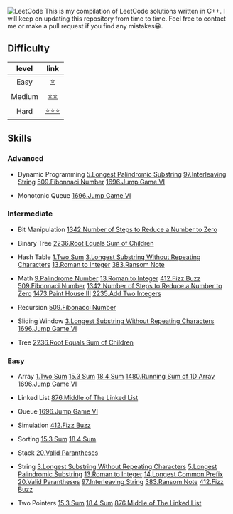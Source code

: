 ![LeetCode](https://cdn-images-1.medium.com/fit/t/1600/480/1*M91sQU9KEV1qqjExEliLUQ.jpeg "Leetcode")
This is my compilation of LeetCode solutions written in C++.
I will keep on updating this repository from time to time.
Feel free to contact me or make a pull request if you find any mistakes😀.

## Difficulty
|level | link|
|:---:|:----:|
|Easy|[⭐️][easy_link]| 
|Medium|[⭐️⭐️][medium_link]|
|Hard|[⭐️⭐️⭐️][hard_link]|


[easy_link]:https://github.com/Ryanshyu/LeetCode/blob/main/1.Easy
[medium_link]:https://github.com/Ryanshyu/LeetCode/blob/main/2.Medium
[hard_link]:https://github.com/Ryanshyu/LeetCode/blob/main/3.Hard

## Skills

### Advanced

* Dynamic Programming
[5.Longest Palindromic Substring][5] [97.Interleaving String][97] [509.Fibonnaci Number][509] [1696.Jump Game VI][1696]

* Monotonic Queue
[1696.Jump Game VI][1696]

### Intermediate

* Bit Manipulation
[1342.Number of Steps to Reduce a Number to Zero][1342]

* Binary Tree
[2236.Root Equals Sum of Children][2236]

* Hash Table
[1.Two Sum][1] [3.Longest Substring Without Repeating Characters][3] [13.Roman to Integer][13] [383.Ransom Note][383]

* Math
[9.Palindrome Number][9] [13.Roman to Integer][13] [412.Fizz Buzz][412] [509.Fibonnaci Number][509] [1342.Number of Steps to Reduce a Number to Zero][1342] [1473.Paint House III][1473] [2235.Add Two Integers][2235]

* Recursion
[509.Fibonacci Number][509]

* Sliding Window
[3.Longest Substring Without Repeating Characters][3] [1696.Jump Game VI][1696]

* Tree
[2236.Root Equals Sum of Children][2236]

### Easy

* Array
[1.Two Sum][1] [15.3 Sum][15] [18.4 Sum][18] [1480.Running Sum of 1D Array][1480] [1696.Jump Game VI][1696]

* Linked List
[876.Middle of The Linked List][876]

* Queue
[1696.Jump Game VI][1696]

* Simulation
[412.Fizz Buzz][412]

* Sorting
[15.3 Sum][15] [18.4 Sum][18]

* Stack
[20.Valid Parantheses][20]

* String
[3.Longest Substring Without Repeating Characters][3] [5.Longest Palindromic Substring][5] [13.Roman to Integer][13] [14.Longest Common Prefix][14] [20.Valid Parantheses][20] [97.Interleaving String][97] [383.Ransom Note][383] [412.Fizz Buzz][412]

* Two Pointers
[15.3 Sum][15] [18.4 Sum][18] [876.Middle of The Linked List][876]


[1]:https://github.com/Ryanshyu/LeetCode/blob/main/1.Easy/0001.TwoSum.cpp
[3]:https://github.com/Ryanshyu/LeetCode/blob/main/2.Medium/0003.LongestSubstringWithoutRepeatingCharacters.cpp
[5]:https://github.com/Ryanshyu/LeetCode/blob/main/2.Medium/0005.LongestPalindromicSubstring.cpp
[9]:https://github.com/Ryanshyu/LeetCode/blob/main/1.Easy/0009.PalindromeNumber.cpp
[13]:https://github.com/Ryanshyu/LeetCode/blob/main/1.Easy/0013.RomanToInteger.cpp
[14]:https://github.com/Ryanshyu/LeetCode/blob/main/1.Easy/0014.LongestCommonPrefix.cpp
[15]:https://github.com/Ryanshyu/LeetCode/blob/main/2.Medium/0015.3Sum.cpp
[18]:https://github.com/Ryanshyu/LeetCode/blob/main/2.Medium/0018.4Sum.cpp
[20]:https://github.com/Ryanshyu/LeetCode/blob/main/1.Easy/0020.ValidParantheses.cpp
[97]:https://github.com/Ryanshyu/LeetCode/blob/main/2.Medium/0097.InterleavingString.cpp
[383]:https://github.com/Ryanshyu/LeetCode/blob/main/1.Easy/0383.RansomNote.cpp
[412]:https://github.com/Ryanshyu/LeetCode/blob/main/1.Easy/0412.FizzBuzz.cpp
[509]:https://github.com/Ryanshyu/LeetCode/blob/main/1.Easy/0509.FibonacciNumber.cpp
[876]:https://github.com/Ryanshyu/LeetCode/blob/main/1.Easy/0876.MiddleOfTheLinkedList.cpp
[1342]:https://github.com/Ryanshyu/LeetCode/blob/main/1.Easy/1342.NumberOfStepsToReduceANumberToZero.cpp
[1473]:https://github.com/Ryanshyu/LeetCode/blob/main/3.Hard/1473.PaintHouseIII.cpp
[1480]:https://github.com/Ryanshyu/LeetCode/blob/main/1.Easy/1480.RunningSumOf1DArray.cpp
[1696]:https://github.com/Ryanshyu/LeetCode/blob/main/2.Medium/1696.JumpGameVI.cpp
[2235]:https://github.com/Ryanshyu/LeetCode/blob/main/1.Easy/2235.AddTwoIntegers.cpp
[2236]:https://github.com/Ryanshyu/LeetCode/blob/main/1.Easy/2236.RootEqualsSumOfChildren.cpp
